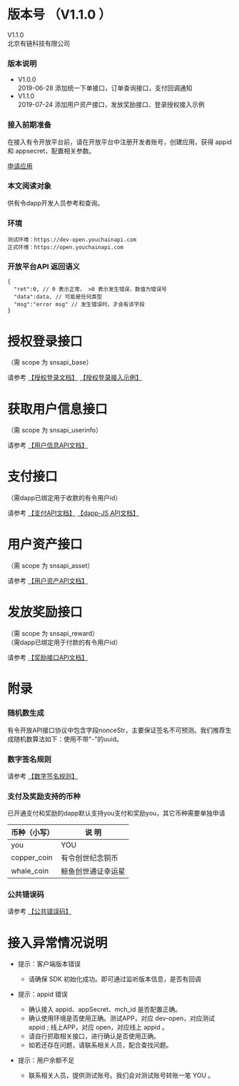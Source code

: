 # 版本号 （V1.1.0 ）
V1.1.0    
北京有链科技有限公司

### 版本说明
* V1.0.0    
2019-06-28 添加统一下单接口，订单查询接口，支付回调通知
* V1.1.0    
2019-07-24 添加用户资产接口，发放奖励接口、登录授权接入示例

### 接入前期准备

在接入有令开放平台前，请在开放平台中注册开发者账号，创建应用，获得 appid 和 appsecret，配置相关参数。

[申请应用](./apply.md)


### 本文阅读对象
供有令dapp开发人员参考和查询。

### 环境
```
测试环境：https://dev-open.youchainapi.com
正式环境：https://open.youchainapi.com
```

### 开放平台API 返回语义

```
{
  "ret":0, // 0 表示正常， >0 表示发生错误，数值为错误号
  "data":data, // 可能是任何类型
  "msg":"error msg" // 发生错误时，才会有该字段
}
```

# 授权登录接口 
（需 scope 为 snsapi_base）

请参考 [【授权登录文档】](auth.md) [【授权登录接入示例】](auth-simple.md)

# 获取用户信息接口
（需 scope 为 snsapi_userinfo）

请参考 [【用户信息API文档】](api.md)

# 支付接口
（需dapp已绑定用于收款的有令用户id）

请参考 [【支付API文档】](payment.md)     [【dapp-JS API文档】](jsapi.md) 

# 用户资产接口 
（需 scope 为 snsapi_asset）    

请参考 [【用户资产API文档】](asset.md)

# 发放奖励接口 
（需 scope 为 snsapi_reward）     
（需dapp已绑定用于付款的有令用户id）     

请参考 [【奖励接口API文档】](reward.md)

# 附录

### 随机数生成 

有令开放API接口协议中包含字段nonceStr，主要保证签名不可预测。我们推荐生成随机数算法如下：使用不带"-"的uuid。

### 数字签名规则
请参考 [【数字签名规则】](sign.md) 

### 支付及奖励支持的币种
已开通支付和奖励的dapp默认支持you支付和奖励you，其它币种需要单独申请   

| 币种（小写）    | 说 明             |
| ---           | ---               |   
| you           | YOU               |
| copper_coin   | 有令创世纪念铜币    |
| whale_coin    | 鲸鱼创世通证幸运星  |

### 公共错误码

请参考 [【公共错误码】](error.md)

# 接入异常情况说明

- 提示：客户端版本错误
  * 请确保 SDK 初始化成功。即可通过监听版本信息，是否有回调
  
- 提示：appid 错误
  * 确认接入 appid、appSecret、mch_id 是否配置正确。
  * 确认使用环境是否使用正确。测试APP，对应 dev-open，对应测试 appid ; 线上APP，对应 open，对应线上 appid 。
  * 请自行抓取相关接口，进行确认是否使用正确。
  * 如若还存在问题，请联系相关人员，配合查找问题。
  
- 提示：用户余额不足
  * 联系相关人员，提供测试账号。我们会对测试账号转账一笔 YOU 。  